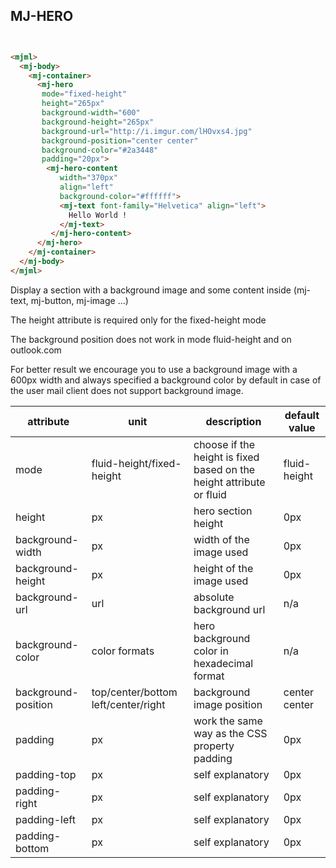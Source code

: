 ## MJ-HERO

<p align="center">
<img src="" style="width: px; padding: px;" />
</p>

``` html

<mjml>
  <mj-body>
    <mj-container>
      <mj-hero
       mode="fixed-height"
       height="265px"
       background-width="600"
       background-height="265px"
       background-url="http://i.imgur.com/lHOvxs4.jpg"
       background-position="center center"
       background-color="#2a3448"
       padding="20px">
        <mj-hero-content
           width="370px"
           align="left"
           background-color="#ffffff">
           <mj-text font-family="Helvetica" align="left">
             Hello World !
           </mj-text>
         </mj-hero-content>
      </mj-hero>
    </mj-container>
  </mj-body>
</mjml>

```
Display a section with a background image and some content inside (mj-text, mj-button, mj-image ...)

<aside class="notice">
The height attribute is required only for the fixed-height mode

The background position does not work in mode fluid-height and on outlook.com

For better result we encourage you to use a background image with a 600px width and always specified a background color by default in case of the user mail client does not support background image.
</aside>

attribute           | unit                                | description                                                          | default value
--------------------|-------------------------------------|----------------------------------------------------------------------|--------------
mode                | fluid-height/fixed-height           | choose if the height is fixed based on the height attribute or fluid | fluid-height
height              | px                                  | hero section height                                                  | 0px
background-width    | px                                  | width of the image used                                              | 0px
background-height   | px                                  | height of the image used                                             | 0px
background-url      | url                                 | absolute background url                                              | n/a
background-color    | color formats                       | hero background color in hexadecimal format                          | n/a
background-position | top/center/bottom left/center/right | background image position                                            | center center
padding             | px                                  | work the same way as the CSS property padding                        | 0px
padding-top         | px                                  | self explanatory                                                     | 0px
padding-right       | px                                  | self explanatory                                                     | 0px
padding-left        | px                                  | self explanatory                                                     | 0px
padding-bottom      | px                                  | self explanatory                                                     | 0px
